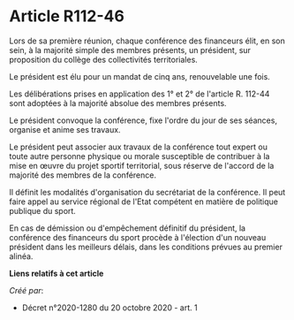 # Article R112-46

Lors de sa première réunion, chaque conférence des financeurs élit, en son sein, à la majorité simple des membres présents,
un président, sur proposition du collège des collectivités territoriales.

Le président est élu pour un mandat de cinq ans, renouvelable une fois.

Les délibérations prises en application des 1° et 2° de l'article R. 112-44 sont adoptées à la majorité absolue des membres
présents.

Le président convoque la conférence, fixe l'ordre du jour de ses séances, organise et anime ses travaux.

Le président peut associer aux travaux de la conférence tout expert ou toute autre personne physique ou morale susceptible de
contribuer à la mise en œuvre du projet sportif territorial, sous réserve de l'accord de la majorité des membres de la
conférence.

Il définit les modalités d'organisation du secrétariat de la conférence. Il peut faire appel au service régional de l'Etat
compétent en matière de politique publique du sport.

En cas de démission ou d'empêchement définitif du président, la conférence des financeurs du sport procède à l'élection d'un
nouveau président dans les meilleurs délais, dans les conditions prévues au premier alinéa.

**Liens relatifs à cet article**

_Créé par_:

  - Décret n°2020-1280 du 20 octobre 2020 - art. 1
